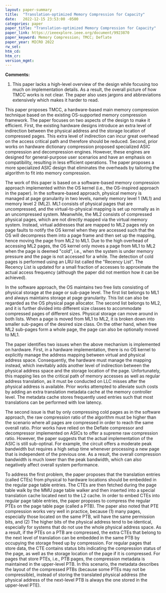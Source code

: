 ```yaml
---
layout: paper-summary
title:  "Translation-optimized Memory Compression for Capacity"
date:   2022-12-15 23:53:00 -0500
categories: paper
paper_title: "Translation-optimized Memory Compression for Capacity"
paper_link: https://ieeexplore.ieee.org/document/9923870
paper_keyword: Memory Compression; TMCC; Deflate
paper_year: MICRO 2022
rw_set:
htm_cd:
htm_cr:
version_mgmt:
---
```


**Comments:**

1. This paper lacks a high-level overview of the design while focusing too much on implementation details. 
As a result, the overall picture of how TMCC works is not clear. The paper also uses jargons and abbreviations 
extensively which makes it harder to read. 

This paper proposes TMCC, a hardware-based main memory compression technique based on the existing OS-supported 
memory compression framework. The paper focuses on two aspects of the design to make it efficient. First, the 
existing hardware designs introduce an extra level of indirection between the physical address and the storage location
of compressed pages. This extra level of indirection can incur great overhead on the access critical path and 
therefore should be reduced. Second, prior works on hardware dictionary compression proposed specialized ASIC 
compression and decompression engines. However, these engines are designed for general-purpose user scenarios and 
have an emphasis on compatibility, resulting in less efficient operations. The paper proposes a more specialized 
ASIC design that eliminates the overheads by tailoring the algorithm to fit into memory compression.

The work of this paper is based on a software-based memory compression approach implemented within the OS kernel 
(i.e., the OS-inspired approach in the paper). In the software-based approach, physical memory is managed at 
page granularity in two levels, namely memory level 1 (ML1) and memory level 2 (ML2). ML1 consists of physical pages
that are uncompressed, and the virtual-to-physical mapping is set up normally as in an uncompressed system. Meanwhile,
the ML2 consists of compressed physical pages, which are not directly mapped via the virtual memory system. 
Instead, virtual addresses that are mapped to ML2 pages rely on page faults to notify the OS kernel when they are 
accessed such that the OS will decompress them into a page frame and then set up the mapping, hence moving the 
page from ML2 to ML1.
Due to the high overhead of accessing ML2 pages, the OS kernel only moves a page from ML1 to ML2 when the page is 
deemed "cold", i.e., when the system is under memory pressure and the page is not accessed for a while. 
The detection of cold pages is performed using an LRU list called the "Recency List". The Recency List is updated
for a small fraction of accesses to approximate the actual access frequency (although the paper did not mention how
it can be achieved).

In the software approach, the OS maintains two free lists consisting of physical storage at the page or sub-page level.
The first list belongs to ML1 and always maintains storage at page granularity. This list can also be regarded as the 
OS physical page allocator. The second list belongs to ML2, and it is further divided into different size classes to 
accommodate compressed pages of different sizes. Physical storage can move around in both lists. When a page 
is moved from ML1 to ML2, it is broken down into smaller sub-pages of the desired size class. On the other hand, when
free ML2 sub-pages form a whole page, the page can also be optionally moved to ML1.

The paper identifies two issues when the above mechanism is implemented on hardware. First, in a hardware 
implementation, there is no OS kernel to explicitly manage the address mapping between virtual and physical address
space. Consequently, the hardware must manage the mapping instead, which inevitably adds another level of indirection
between the physical address space and the storage location of the page. 
Unfortunately, this mapping lies on the critical path of memory accesses as well as regular address translation, as 
it must be conducted on LLC misses after the physical address is available. 
Prior works attempted to alleviate such costs by adding an extra translation metadata cache at the memory controller
level. The metadata cache stores frequently used entries such that most translations can be performed with low latency.

The second issue is that by only compressing cold pages as in the software approach, the raw compression ratio of the 
algorithm must be higher than the scenario where all pages are compressed in order to reach the same overall ratio.
Prior works have relied on the Deflate compressor and decompressor implemented on ASICs to offer a supreme raw
compression ratio. However, the paper suggests that the actual implementation of the ASIC is still sub-optinal.
For example, the circuit offers a moderate peak bandwidth but requires a high setup time whenever processing
a new page that is independent of the previous one. As a result, the overall compression bandwidth is much lower 
than the peak bandwidth, which can also negatively affect overall system performance.

To address the first problem, the paper proposes that the translation entries (called CTEs) from physical to hardware
locations should be embedded in the regular page table entries. The CTEs are then fetched during the page table walk
by the MMU page table walker and then inserted into a special translation cache located next to the L2 cache.
In order to embed CTEs into regular page table entries, the paper proposes to compress the regular PTEs on the page 
table page (called a PTB). The paper also noted that PTE compression works very well in practice, because (1) many
pages, especially those located on the same PTB, will have the same permission bits, and (2) The higher bits of the 
physical address tend to be identical, especially for systems that do not use the whole physical address space.
As a result, if the PTEs on a PTB are compressed, the extra CTEs that belong to the next level of translation can
be embedded in the same PTB by occupying the storage freed up by compression.
For regular pages that store data, the CTE contains status bits indicating the compression status of the page,
as well as the storage location of the page if it is compressed. 
For pages that store PTEs, i.e., PTB pages, the compression metadata is maintained in the upper-level PTB. 
In this scenario, the metadata describes the layout of the compressed PTBs (because some PTEs may not be 
compressible), instead of storing the translated physical address (the physical address of the next-level
PTB is always the one stored in the upper-level PTE). 
